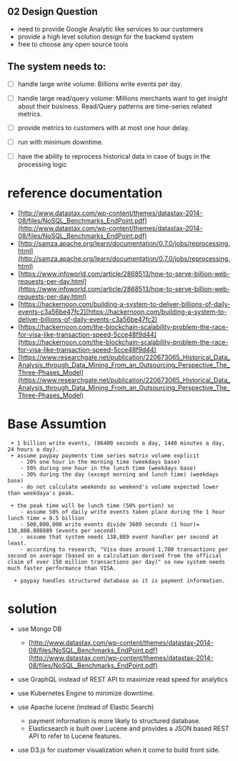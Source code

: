 ## 02 Design Question
- need to provide Google Analytic like services to our customers
- provide a high level solution design for the backend system
- free to choose any open source tools

## The system needs to:
 - [ ] handle large write volume: Billions write events per day.   
 - [ ] handle large read/query volume: Millions merchants want to get insight about their business. 
  Read/Query patterns are time-series related metrics.
 - [ ] provide metrics to customers with at most one hour delay.
 - [ ] run with minimum downtime.
 - [ ] have the ability to reprocess historical data in case of bugs in the processing logic
 
  
# reference documentation
  - [http://www.datastax.com/wp-content/themes/datastax-2014-08/files/NoSQL_Benchmarks_EndPoint.pdf](http://www.datastax.com/wp-content/themes/datastax-2014-08/files/NoSQL_Benchmarks_EndPoint.pdf)
  - [http://samza.apache.org/learn/documentation/0.7.0/jobs/reprocessing.html](http://samza.apache.org/learn/documentation/0.7.0/jobs/reprocessing.html)
  -  [https://www.infoworld.com/article/2868513/how-to-serve-billion-web-requests-per-day.html](https://www.infoworld.com/article/2868513/how-to-serve-billion-web-requests-per-day.html)
  - [https://hackernoon.com/building-a-system-to-deliver-billions-of-daily-events-c3a56be47fc2](https://hackernoon.com/building-a-system-to-deliver-billions-of-daily-events-c3a56be47fc2)
  - [https://hackernoon.com/the-blockchain-scalability-problem-the-race-for-visa-like-transaction-speed-5cce48f9d44](https://hackernoon.com/the-blockchain-scalability-problem-the-race-for-visa-like-transaction-speed-5cce48f9d44)
  - [https://www.researchgate.net/publication/220673065_Historical_Data_Analysis_through_Data_Mining_From_an_Outsourcing_Perspective_The_Three-Phases_Model](https://www.researchgate.net/publication/220673065_Historical_Data_Analysis_through_Data_Mining_From_an_Outsourcing_Perspective_The_Three-Phases_Model)
  
# Base Assumtion

     + 1 billion write events, (86400 seconds a day, 1440 minutes a day, 24 hours a day).
     + assume paypay payments time series matrix volume explicit 
        - 20% one hour in the morning time (weekdays base)
        - 50% during one hour in the lunch time (weekdays base)
        - 30% during the day (except morning and lunch time) (weekdays base)
        - do not calculate weekends as weekend's volume expected lower than weekdaya's peak.
        
     + the peak time will be lunch time (50% portion) so 
        - assume 50% of daily write events taken place during the 1 hour lunch time = 0.5 billion 
        - 500,000,000 write events divide 3600 seconds (1 hour)= 138,888.888889 (events per second)
        - assume that system needs 138,889 event handler per second at least. 
        - according to research, "Visa does around 1,700 transactions per second on average (based on a calculation derived from the official claim of over 150 million transactions per day)" so new system needs much faster performance than VISA.
        
      + paypay handles structured database as it is payment information.
        
        
# solution 
 + use Mongo DB 
	- [http://www.datastax.com/wp-content/themes/datastax-2014-08/files/NoSQL_Benchmarks_EndPoint.pdf](http://www.datastax.com/wp-content/themes/datastax-2014-08/files/NoSQL_Benchmarks_EndPoint.pdf)

 + use GraphQL instead of REST API to maximize read speed for analytics
 + use Kubernetes Engine to minimize downtime.
 + use Apache lucene (instead of Elastic Search)
    - payment information is more likely to structured database. 
    -  Elasticsearch is built over Lucene and provides a JSON based REST API to refer to Lucene features.
 + use D3.js for customer visualization when it come to build front side.
 
